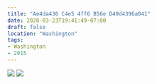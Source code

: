 ```yaml
---
title: "Ae4da436 C4e5 4ff6 B56e D49d4396a041"
date: 2020-03-23T19:41:49-07:00
draft: false
location: "Washington"
tags:
- Washington
- 2015
---
```


![](https://d17enza3bfujl8.cloudfront.net/DSCF0714.jpg)
![](https://d17enza3bfujl8.cloudfront.net/DSCF0770.jpg)
